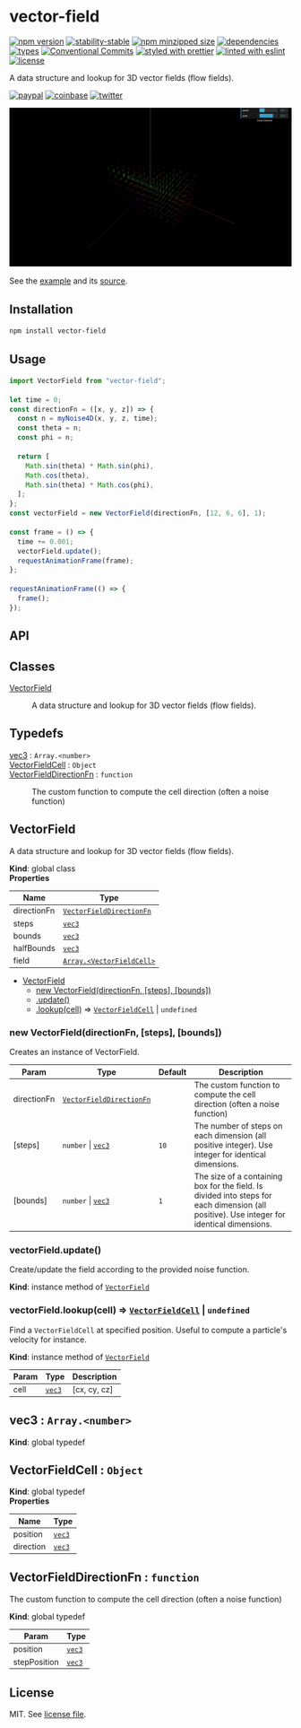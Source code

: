 # vector-field

[![npm version](https://img.shields.io/npm/v/vector-field)](https://www.npmjs.com/package/vector-field)
[![stability-stable](https://img.shields.io/badge/stability-stable-green.svg)](https://www.npmjs.com/package/vector-field)
[![npm minzipped size](https://img.shields.io/bundlephobia/minzip/vector-field)](https://www.npmjs.com/package/vector-field)
[![dependencies](https://img.shields.io/david/dmnsgn/vector-field)](https://github.com/dmnsgn/vector-field/blob/main/package.json)
[![types](https://img.shields.io/npm/types/vector-field)](https://github.com/microsoft/TypeScript)
[![Conventional Commits](https://img.shields.io/badge/Conventional%20Commits-1.0.0-fa6673.svg)](https://conventionalcommits.org)
[![styled with prettier](https://img.shields.io/badge/styled_with-Prettier-f8bc45.svg?logo=prettier)](https://github.com/prettier/prettier)
[![linted with eslint](https://img.shields.io/badge/linted_with-ES_Lint-4B32C3.svg?logo=eslint)](https://github.com/eslint/eslint)
[![license](https://img.shields.io/github/license/dmnsgn/vector-field)](https://github.com/dmnsgn/vector-field/blob/main/LICENSE.md)

A data structure and lookup for 3D vector fields (flow fields).

[![paypal](https://img.shields.io/badge/donate-paypal-informational?logo=paypal)](https://paypal.me/dmnsgn)
[![coinbase](https://img.shields.io/badge/donate-coinbase-informational?logo=coinbase)](https://commerce.coinbase.com/checkout/56cbdf28-e323-48d8-9c98-7019e72c97f3)
[![twitter](https://img.shields.io/twitter/follow/dmnsgn?style=social)](https://twitter.com/dmnsgn)

![](https://raw.githubusercontent.com/dmnsgn/vector-field/main/screenshot.gif)

See the [example](https://dmnsgn.github.io/vector-field/) and its [source](index.html).

## Installation

```bash
npm install vector-field
```

## Usage

```js
import VectorField from "vector-field";

let time = 0;
const directionFn = ([x, y, z]) => {
  const n = myNoise4D(x, y, z, time);
  const theta = n;
  const phi = n;

  return [
    Math.sin(theta) * Math.sin(phi),
    Math.cos(theta),
    Math.sin(theta) * Math.cos(phi),
  ];
};
const vectorField = new VectorField(directionFn, [12, 6, 6], 1);

const frame = () => {
  time += 0.001;
  vectorField.update();
  requestAnimationFrame(frame);
};

requestAnimationFrame(() => {
  frame();
});
```

## API

<!-- api-start -->

## Classes

<dl>
<dt><a href="#VectorField">VectorField</a></dt>
<dd><p>A data structure and lookup for 3D vector fields (flow fields).</p>
</dd>
</dl>

## Typedefs

<dl>
<dt><a href="#vec3">vec3</a> : <code>Array.&lt;number&gt;</code></dt>
<dd></dd>
<dt><a href="#VectorFieldCell">VectorFieldCell</a> : <code>Object</code></dt>
<dd></dd>
<dt><a href="#VectorFieldDirectionFn">VectorFieldDirectionFn</a> : <code>function</code></dt>
<dd><p>The custom function to compute the cell direction (often a noise function)</p>
</dd>
</dl>

<a name="VectorField"></a>

## VectorField

A data structure and lookup for 3D vector fields (flow fields).

**Kind**: global class  
**Properties**

| Name        | Type                                                           |
| ----------- | -------------------------------------------------------------- |
| directionFn | [<code>VectorFieldDirectionFn</code>](#VectorFieldDirectionFn) |
| steps       | [<code>vec3</code>](#vec3)                                     |
| bounds      | [<code>vec3</code>](#vec3)                                     |
| halfBounds  | [<code>vec3</code>](#vec3)                                     |
| field       | [<code>Array.&lt;VectorFieldCell&gt;</code>](#VectorFieldCell) |

- [VectorField](#VectorField)
  - [new VectorField(directionFn, [steps], [bounds])](#new_VectorField_new)
  - [.update()](#VectorField+update)
  - [.lookup(cell)](#VectorField+lookup) ⇒ [<code>VectorFieldCell</code>](#VectorFieldCell) \| <code>undefined</code>

<a name="new_VectorField_new"></a>

### new VectorField(directionFn, [steps], [bounds])

Creates an instance of VectorField.

| Param       | Type                                                           | Default         | Description                                                                                                                                |
| ----------- | -------------------------------------------------------------- | --------------- | ------------------------------------------------------------------------------------------------------------------------------------------ |
| directionFn | [<code>VectorFieldDirectionFn</code>](#VectorFieldDirectionFn) |                 | The custom function to compute the cell direction (often a noise function)                                                                 |
| [steps]     | <code>number</code> \| [<code>vec3</code>](#vec3)              | <code>10</code> | The number of steps on each dimension (all positive integer). Use integer for identical dimensions.                                        |
| [bounds]    | <code>number</code> \| [<code>vec3</code>](#vec3)              | <code>1</code>  | The size of a containing box for the field. Is divided into steps for each dimension (all positive). Use integer for identical dimensions. |

<a name="VectorField+update"></a>

### vectorField.update()

Create/update the field according to the provided noise function.

**Kind**: instance method of [<code>VectorField</code>](#VectorField)  
<a name="VectorField+lookup"></a>

### vectorField.lookup(cell) ⇒ [<code>VectorFieldCell</code>](#VectorFieldCell) \| <code>undefined</code>

Find a `VectorFieldCell` at specified position. Useful to compute a particle's velocity for instance.

**Kind**: instance method of [<code>VectorField</code>](#VectorField)

| Param | Type                       | Description  |
| ----- | -------------------------- | ------------ |
| cell  | [<code>vec3</code>](#vec3) | [cx, cy, cz] |

<a name="vec3"></a>

## vec3 : <code>Array.&lt;number&gt;</code>

**Kind**: global typedef  
<a name="VectorFieldCell"></a>

## VectorFieldCell : <code>Object</code>

**Kind**: global typedef  
**Properties**

| Name      | Type                       |
| --------- | -------------------------- |
| position  | [<code>vec3</code>](#vec3) |
| direction | [<code>vec3</code>](#vec3) |

<a name="VectorFieldDirectionFn"></a>

## VectorFieldDirectionFn : <code>function</code>

The custom function to compute the cell direction (often a noise function)

**Kind**: global typedef

| Param        | Type                       |
| ------------ | -------------------------- |
| position     | [<code>vec3</code>](#vec3) |
| stepPosition | [<code>vec3</code>](#vec3) |

<!-- api-end -->

## License

MIT. See [license file](https://github.com/dmnsgn/vector-field/blob/main/LICENSE.md).
